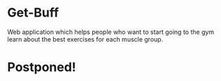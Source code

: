 # Get-Buff
Web application which helps people who want to start going to the gym learn about the best exercises for each muscle group.

# Postponed!